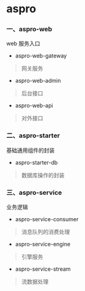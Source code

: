 # aspro


### 一、aspro-web

web 服务入口

- aspro-web-gateway

> 网关服务

- aspro-web-admin

> 后台接口

- aspro-web-api

> 对外接口


### 二、aspro-starter

基础通用组件的封装

- aspro-starter-db

> 数据库操作的封装


### 三、aspro-service

业务逻辑

- aspro-service-consumer

> 消息队列的消费处理

- aspro-service-engine

> 引擎服务

- aspro-service-stream

> 流数据处理